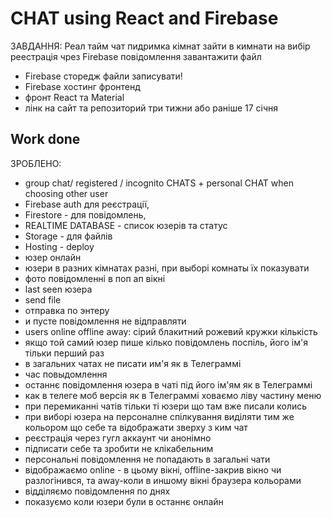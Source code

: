 # CHAT using React and Firebase
   
ЗАВДАННЯ: Реал тайм чат
пидримка кімнат зайти в кимнати на вибір
реестрація чрез Firebase
повідомлення завантажити файл
- Firebase сторедж файли записувати!
- Firebase хостинг фронтенд
- фронт  React та Material
- лінк на сайт та репозиторий 
три тижни або раніше 17 січня

## Work done

ЗРОБЛЕНО:
+ group chat/ registered / incognito СHATS + personal CHAT when choosing other user 
+ Firebase auth для реєстрації,
+ Firestore - для повідомлень,
+ REALTIME DATABASE - список юзерів та статус 
+ Storage - для файлів
+ Hosting - deploy
+ юзер онлайн
+ юзери в разних кімнатах разні, при выборі комнаты їх показувати
+ фото повідомленні в поп ап вікні
+ last seen юзера
+ send file 
+ отправка по энтеру
+ и пусте повідомлення не відправляти
+ users online offline away: сірий блакитний рожевий кружки кількість
+ якщо той самий юзер пише кілько повідомлень поспіль, його ім'я тільки перший раз
+ в загальних чатах не писати им'я як в Телеграммі
+ час повыдомлення 
+ останнє повідомлення юзера в чаті під його ім'ям як в Телеграммі
+ как в телеге моб версія як в Телеграммі ховаємо ліву частину меню
+ при перемиканні чатів тільки ті юзери що там вже писали колись
+ при виборі юзера на персоналне спілкування виділяти тим же кольором що себе та відображати зверху з ким чат
+ реєстрація через гугл аккаунт чи анонімно
+ підписати себе та зробити не клікабельним
+ персональні повідомлення не попадають в загальні чати
+ відображаємо online - в цьому вікні, offline-закрив вікно чи разлогінився, та away-коли в иншому вікні браузера кольорами
+ відділяємо повідомлення по днях
+ показуємо коли юзери були в останнє онлайн


